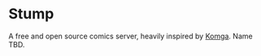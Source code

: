 # Stump

A free and open source comics server, heavily inspired by [Komga](https://github.com/gotson/komga). Name TBD.
